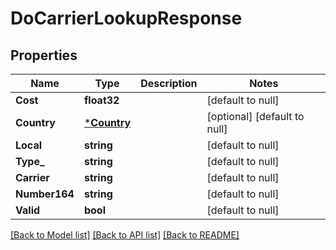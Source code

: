 # DoCarrierLookupResponse

## Properties
Name | Type | Description | Notes
------------ | ------------- | ------------- | -------------
**Cost** | **float32** |  | [default to null]
**Country** | [***Country**](Country.md) |  | [optional] [default to null]
**Local** | **string** |  | [default to null]
**Type_** | **string** |  | [default to null]
**Carrier** | **string** |  | [default to null]
**Number164** | **string** |  | [default to null]
**Valid** | **bool** |  | [default to null]

[[Back to Model list]](../README.md#documentation-for-models) [[Back to API list]](../README.md#documentation-for-api-endpoints) [[Back to README]](../README.md)


